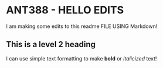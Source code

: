 # ANT388 - HELLO EDITS

I am making some edits to this readme FILE USING Markdown!

## This is a level 2 heading

I can use simple text formatting to make **bold** or *italicized* text!
